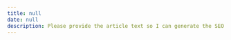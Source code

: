 ```yaml
---
title: null
date: null
description: Please provide the article text so I can generate the SEO description.
---
```

